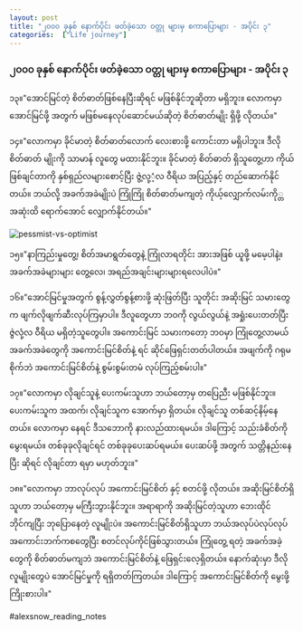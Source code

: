 ```yaml
---
layout: post
title: "၂၀၀၀ ခုနှစ် နောက်ပိုင်း ဖတ်ခဲ့သော ဝတ္တု များမှ စကာပြောများ - အပိုင်း ၃"
categories:  ["Life journey"]
---
```


### ၂၀၀၀ ခုနှစ် နောက်ပိုင်း ဖတ်ခဲ့သော ဝတ္တု များမှ စကာပြောများ -  အပိုင်း ၃

၁၃။"အောင်မြင်တဲ့ စိတ်ဓာတ်ဖြစ်နေပြီးဆိုရင် မဖြစ်နိုင်ဘူဆိုတာ မရှိဘူး။ လောကမှာ အောင်မြင်ဖို့ အတွက် မဖြစ်မနေလုပ်ဆောင်မယ်ဆိုတဲ့ စိတ်ဓာတ်မျိုး ရှိဖို့ လိုတယ်။"

၁၄။"လောကမှာ ခိုင်မာတဲ့ စိတ်ဓာတ်လောက် လေးစားဖို့ ကောင်းတာ မရှိပါဘူး။ ဒီလို စိတ်ဓာတ် မျိုးကို သာမာန် လူတွေ မထားနိုင်ဘူး။ ခိုင်မာတဲ့ စိတ်ဓာတ် ရှိသူတွေ့ဟာ ကိုယ်ဖြစ်ချင်တာကို နှစ်ရှည်လများစောင့်ပြီး ဇွဲ့လု့ံ့လ ဝီရိယ အပြည့်နှင့် တည်ဆောက်နိုင်တယ်။ ဘယ်လို့ အခက်အခဲမျိုးပဲ ကြုံကြုံ စိတ်ဓာတ်မကျတဲ့ ကိုယ့်လျှောက်လမ်းကို္တ အဆုံးထိ ရောက်အောင် လျှောက်နိုင်တယ်။"

<!-- more -->
<img src="http://drive.google.com/uc?export=view&id=1QNK6r-jZSuAm5jdOkcuW0EP3smeqiMFb" alt="pessmist-vs-optimist">

၁၅။"နာကြည်းမှုတွေ့၊ စိတ်အမာရွတ်တွေနဲ့ ကြုံလာရတိုင်း အားအဖြစ် ယူဖို့ မမေ့ပါနဲ့။ အခက်အခဲများများ တွေ့လေ၊ အရည်အချင်းများများရလေပါပဲ။"

၁၆။"အောင်မြင်မှုအတွက် စွန့်လွှတ်စွန့်စားဖို့ ဆုံးဖြတ်ပြီး သူတိုင်း အဆိုးမြင် သမားတွေ က ဖျက်လိုဖျက်ဆီးလုပ်ကြမှာပါ။ ဒီလူတွေဟာ ဘဝကို လွယ်လွယ်နဲ့ အရှုံးပေးတတ်ပြီး ဇွဲလုံ့လ ဝီရိယ မရှိတဲ့သူတွေပါ။ အကောင်းမြင် သမားကတော့ ဘဝမှာ ကြုံတွေ့လာမယ် အခက်အခဲတွေကို အကောင်းမြင်စိတ်နဲ့ ရင် ဆိုင်ဖြေရှင်းတတ်ပါတယ်။ အဖျက်ကို ဂရုမစိုက်ဘဲ အကောင်းမြင်စိတ်နဲ့ စွမ်းစွမ်းတမံ လုပ်ကြည့်စမ်းပါ။"

၁၇။"လောကမှာ လိုချင်သူနဲ့ ပေးကမ်းသူဟာ ဘယ်တော့မှ တပြေညီး မဖြစ်နိုင်ဘူး။ ပေးကမ်းသူက အထက်၊ လိုချင်သူက အောက်မှာ ရှိတယ်။ လိုချင်သူ တစ်ဆင့်နိမ့်နေတယ်။ လောကမှာ နေရင် ဒီသဘောကို နားလည်ထားရမယ်။ ဒါကြောင့် သည်းခံစိတ်ကို မွေးရမယ်။ တစ်ခုခုလိုချင်ရင် တစ်ခုခုပေးဆပ်ရမယ်။ ပေးဆပ်ဖို့ အတွက် သတ္တိနည်းနေပြီး ဆိုရင် လိုချင်တာ ရမှာ မဟုတ်ဘူး။"

၁၈။"လောကမှာ ဘာလုပ်လုပ် အကောင်းမြင်စိတ် နှင့် စတင်ဖို့ လိုတယ်။ အဆိုးမြင်စိတ်ရှိသူဟာ ဘယ်တော့မှ မကြီးဘွားနိုင်ဘူး။ အရာရာကို အဆိုးမြင်တဲ့သူဟာ ဘေးထိုင်ဘိုင်ကျပြီး ဘုပြောနေတဲ့ လူမျိုးပဲ။ အကောင်းမြင်စိတ်ရှိသူဟာ ဘယ်အလုပ်ပဲလုပ်လုပ် အကောင်းဘက်ကစတွေပြီး စတင်လုပ်ကိုင်ဖြစ်သွားတယ်။ ကြုံတွေ့ ရတဲ့ အခက်အခဲ့တွေကို စိတ်ဓာတ်မကျဘဲ အကောင်းမြင်စိတ်နဲ့ ဖြေရှင်းလေ့ရှိတယ်။ နောက်ဆုံးမှာ ဒီလို လူမျိုးတွေပဲ အောင်မြင်မှုကို ရရှိတတ်ကြတယ်။ ဒါကြောင့် အကောင်းမြင်စိတ်ကို မွေးဖို့ ကြိုးစားပါ။"

#alexsnow_reading_notes
